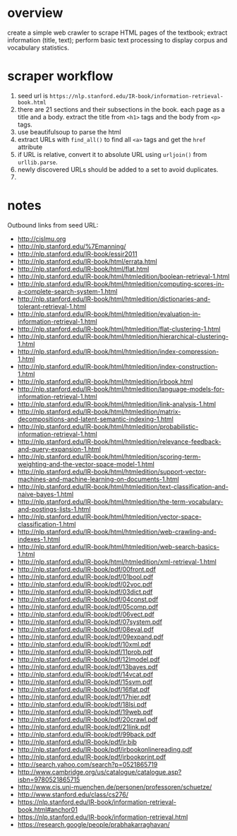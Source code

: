 # overview

create a simple web crawler to scrape HTML pages of the textbook; extract information (title, text); perform basic text processing to display corpus and vocabulary statistics.

# scraper workflow

1. seed url is `https://nlp.stanford.edu/IR-book/information-retrieval-book.html`
2. there are 21 sections and their subsections in the book. each page as a title and a body. extract the title from `<h1>` tags and the body from `<p>` tags.
3. use beautifulsoup to parse the html
4. extract URLs with `find_all()` to find all `<a>` tags and get the `href` attribute
5. if URL is relative, convert it to absolute URL using `urljoin()` from `urllib.parse`.
6. newly discovered URLs should be added to a set to avoid duplicates.
7. 



# notes

Outbound links from seed URL:
- http://cislmu.org
- http://nlp.stanford.edu/%7Emanning/
- http://nlp.stanford.edu/IR-book/essir2011
- http://nlp.stanford.edu/IR-book/html/errata.html
- http://nlp.stanford.edu/IR-book/html/flat.html
- http://nlp.stanford.edu/IR-book/html/htmledition/boolean-retrieval-1.html
- http://nlp.stanford.edu/IR-book/html/htmledition/computing-scores-in-a-complete-search-system-1.html
- http://nlp.stanford.edu/IR-book/html/htmledition/dictionaries-and-tolerant-retrieval-1.html
- http://nlp.stanford.edu/IR-book/html/htmledition/evaluation-in-information-retrieval-1.html
- http://nlp.stanford.edu/IR-book/html/htmledition/flat-clustering-1.html
- http://nlp.stanford.edu/IR-book/html/htmledition/hierarchical-clustering-1.html
- http://nlp.stanford.edu/IR-book/html/htmledition/index-compression-1.html
- http://nlp.stanford.edu/IR-book/html/htmledition/index-construction-1.html
- http://nlp.stanford.edu/IR-book/html/htmledition/irbook.html
- http://nlp.stanford.edu/IR-book/html/htmledition/language-models-for-information-retrieval-1.html
- http://nlp.stanford.edu/IR-book/html/htmledition/link-analysis-1.html
- http://nlp.stanford.edu/IR-book/html/htmledition/matrix-decompositions-and-latent-semantic-indexing-1.html
- http://nlp.stanford.edu/IR-book/html/htmledition/probabilistic-information-retrieval-1.html
- http://nlp.stanford.edu/IR-book/html/htmledition/relevance-feedback-and-query-expansion-1.html
- http://nlp.stanford.edu/IR-book/html/htmledition/scoring-term-weighting-and-the-vector-space-model-1.html
- http://nlp.stanford.edu/IR-book/html/htmledition/support-vector-machines-and-machine-learning-on-documents-1.html
- http://nlp.stanford.edu/IR-book/html/htmledition/text-classification-and-naive-bayes-1.html
- http://nlp.stanford.edu/IR-book/html/htmledition/the-term-vocabulary-and-postings-lists-1.html
- http://nlp.stanford.edu/IR-book/html/htmledition/vector-space-classification-1.html
- http://nlp.stanford.edu/IR-book/html/htmledition/web-crawling-and-indexes-1.html
- http://nlp.stanford.edu/IR-book/html/htmledition/web-search-basics-1.html
- http://nlp.stanford.edu/IR-book/html/htmledition/xml-retrieval-1.html
- http://nlp.stanford.edu/IR-book/pdf/00front.pdf
- http://nlp.stanford.edu/IR-book/pdf/01bool.pdf
- http://nlp.stanford.edu/IR-book/pdf/02voc.pdf
- http://nlp.stanford.edu/IR-book/pdf/03dict.pdf
- http://nlp.stanford.edu/IR-book/pdf/04const.pdf
- http://nlp.stanford.edu/IR-book/pdf/05comp.pdf
- http://nlp.stanford.edu/IR-book/pdf/06vect.pdf
- http://nlp.stanford.edu/IR-book/pdf/07system.pdf
- http://nlp.stanford.edu/IR-book/pdf/08eval.pdf
- http://nlp.stanford.edu/IR-book/pdf/09expand.pdf
- http://nlp.stanford.edu/IR-book/pdf/10xml.pdf
- http://nlp.stanford.edu/IR-book/pdf/11prob.pdf
- http://nlp.stanford.edu/IR-book/pdf/12lmodel.pdf
- http://nlp.stanford.edu/IR-book/pdf/13bayes.pdf
- http://nlp.stanford.edu/IR-book/pdf/14vcat.pdf
- http://nlp.stanford.edu/IR-book/pdf/15svm.pdf
- http://nlp.stanford.edu/IR-book/pdf/16flat.pdf
- http://nlp.stanford.edu/IR-book/pdf/17hier.pdf
- http://nlp.stanford.edu/IR-book/pdf/18lsi.pdf
- http://nlp.stanford.edu/IR-book/pdf/19web.pdf
- http://nlp.stanford.edu/IR-book/pdf/20crawl.pdf
- http://nlp.stanford.edu/IR-book/pdf/21link.pdf
- http://nlp.stanford.edu/IR-book/pdf/99back.pdf
- http://nlp.stanford.edu/IR-book/pdf/ir.bib
- http://nlp.stanford.edu/IR-book/pdf/irbookonlinereading.pdf
- http://nlp.stanford.edu/IR-book/pdf/irbookprint.pdf
- http://search.yahoo.com/search?p=0521865719
- http://www.cambridge.org/us/catalogue/catalogue.asp?isbn=9780521865715
- http://www.cis.uni-muenchen.de/personen/professoren/schuetze/
- http://www.stanford.edu/class/cs276/
- https://nlp.stanford.edu/IR-book/information-retrieval-book.html#anchor01
- https://nlp.stanford.edu/IR-book/information-retrieval.html
- https://research.google/people/prabhakarraghavan/